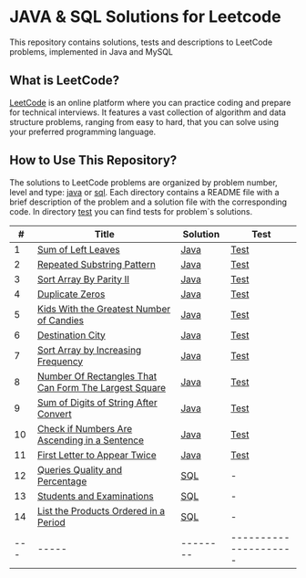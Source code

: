# JAVA & SQL Solutions for Leetcode

This repository contains solutions, tests and descriptions to LeetCode problems, implemented in Java and MySQL

## What is LeetCode?

[LeetCode](https://leetcode.com/) is an online platform where you can practice coding and prepare for technical interviews. It features a vast collection of algorithm and data structure problems, ranging from easy to hard, that you can solve using your preferred programming language.

## How to Use This Repository?

The solutions to LeetCode problems are organized by problem number, level and type: [java](https://github.com/SerhiiRyzhkov/leetcode/tree/master/src/main/java) or [sql](https://github.com/SerhiiRyzhkov/leetcode/tree/master/src/main/sql). Each directory contains a README file with a brief description of the problem and a solution file with the corresponding code. In directory [test](https://github.com/SerhiiRyzhkov/leetcode/tree/master/src/test/easy) you can find tests for problem`s solutions.

| # | Title | Solution | Test |
|---| ----- | -------- | --------------------- |
| 1 | [Sum of Left Leaves](https://leetcode.com/problems/sum-of-left-leaves/) | [Java](https://github.com/SerhiiRyzhkov/leetcode/tree/master/src/main/java/easy/Task_404) | [Test](https://github.com/SerhiiRyzhkov/leetcode/blob/master/src/test/easy/Task_404/SolutionTest.java) |
| 2 | [Repeated Substring Pattern](https://leetcode.com/problems/repeated-substring-pattern/) | [Java](https://github.com/SerhiiRyzhkov/leetcode/tree/master/src/main/java/easy/Task_459) | [Test](https://github.com/SerhiiRyzhkov/leetcode/blob/master/src/test/easy/Task_459/SolutionTest.java) | 
| 3 | [Sort Array By Parity II](https://leetcode.com/problems/sort-array-by-parity-ii/) | [Java](https://github.com/SerhiiRyzhkov/leetcode/tree/master/src/main/java/easy/Task_922) | [Test](https://github.com/SerhiiRyzhkov/leetcode/blob/master/src/test/easy/Task_922/SolutionTest.java) | 
| 4 | [Duplicate Zeros](https://leetcode.com/problems/duplicate-zeros/) | [Java](https://github.com/SerhiiRyzhkov/leetcode/tree/master/src/main/java/easy/Task_1089) | [Test](https://github.com/SerhiiRyzhkov/leetcode/blob/master/src/test/easy/Task_1089/SolutionTest.java) | 
| 5 | [Kids With the Greatest Number of Candies](https://leetcode.com/problems/kids-with-the-greatest-number-of-candies/) | [Java](https://github.com/SerhiiRyzhkov/leetcode/tree/master/src/main/java/easy/Task_1431) | [Test](https://github.com/SerhiiRyzhkov/leetcode/blob/master/src/test/easy/Task_1431/SolutionTest.java) | 
| 6 | [Destination City](https://leetcode.com/problems/destination-city/) | [Java](https://github.com/SerhiiRyzhkov/leetcode/tree/master/src/main/java/easy/Task_1436) | [Test](https://github.com/SerhiiRyzhkov/leetcode/blob/master/src/test/easy/Task_1436/SolutionTest.java) | 
| 7 | [Sort Array by Increasing Frequency](https://leetcode.com/problems/sort-array-by-increasing-frequency/) | [Java](https://github.com/SerhiiRyzhkov/leetcode/tree/master/src/main/java/easy/Task_1636) | [Test](https://github.com/SerhiiRyzhkov/leetcode/blob/master/src/test/easy/Task_1636/SolutionTest.java) | 
| 8 | [Number Of Rectangles That Can Form The Largest Square](https://leetcode.com/problems/number-of-rectangles-that-can-form-the-largest-square/) | [Java](https://github.com/SerhiiRyzhkov/leetcode/tree/master/src/main/java/easy/Task_1725) | [Test](https://github.com/SerhiiRyzhkov/leetcode/blob/master/src/test/easy/Task_1725/SolutionTest.java) | 
| 9 | [Sum of Digits of String After Convert](https://leetcode.com/problems/sum-of-digits-of-string-after-convert/) | [Java](https://github.com/SerhiiRyzhkov/leetcode/tree/master/src/main/java/easy/Task_1945) | [Test](https://github.com/SerhiiRyzhkov/leetcode/blob/master/src/test/easy/Task_1945/SolutionTest.java) | 
| 10 | [Check if Numbers Are Ascending in a Sentence](https://leetcode.com/problems/check-if-numbers-are-ascending-in-a-sentence/) | [Java](https://github.com/SerhiiRyzhkov/leetcode/tree/master/src/main/java/easy/Task_2042) | [Test](https://github.com/SerhiiRyzhkov/leetcode/blob/master/src/test/easy/Task_2042/SolutionTest.java) | 
| 11 | [First Letter to Appear Twice](https://leetcode.com/problems/first-letter-to-appear-twice/) | [Java](https://github.com/SerhiiRyzhkov/leetcode/tree/master/src/main/java/easy/Task_2351) | [Test](https://github.com/SerhiiRyzhkov/leetcode/blob/master/src/test/easy/Task_2351/SolutionTest.java) | 
| 12 | [Queries Quality and Percentage](https://leetcode.com/problems/queries-quality-and-percentage/) | [SQL](https://github.com/SerhiiRyzhkov/leetcode/tree/master/src/main/sql/Task_1211) | - | 
| 13 | [Students and Examinations](https://leetcode.com/problems/students-and-examinations/) | [SQL](https://github.com/SerhiiRyzhkov/leetcode/tree/master/src/main/sql/Task_1280) | - | 
| 14 | [List the Products Ordered in a Period](https://leetcode.com/problems/list-the-products-ordered-in-a-period/) | [SQL](https://github.com/SerhiiRyzhkov/leetcode/tree/master/src/main/sql/Task_1327) | - | 
|---| ----- | -------- | --------------------- |
